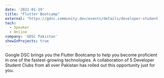 ```yaml
---
date: '2022-01-19'
title: "Flutter Bootcamp"
external: "https://gdsc.community.dev/events/details/developer-student-clubs-punjab-university-college-of-information-technology-presents-flutter-bootcamp/"
tech:
  - Speaker
  - Online
company: 'GDSC Pakistan'
showInProjects: true
---
```


Google DSC brings you the Flutter Bootcamp to help you become proficient in one of the fastest-growing technologies. A collaboration of 5 Developer Student Clubs from all over Pakistan has rolled out this opportunity just for you.